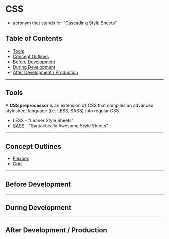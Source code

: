 # CSS
* acronym that stands for "Cascading Style Sheets"

## Table of Contents
* [Tools](#tools)
* [Concept Outlines](#concept-outlines)
* [Before Development](#before-development)
* [During Development](#during-development)
* [After Development / Production](#after-development--production)

---

## Tools
A **CSS preprocessor** is an extension of CSS that compiles an advanced stylesheet language (i.e. LESS, SASS) into regular CSS.
* LESS - "Leaner Style Sheets"
* [SASS](../sass/README.md) - "Syntactically Awesome Style Sheets"


---

## Concept Outlines
* [Flexbox](flexbox.md)
* [Grid](grid.md)

---

## Before Development


---

## During Development

---

## After Development / Production

